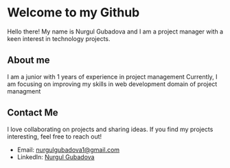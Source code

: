 # Welcome to my Github

Hello there! My name is Nurgul Gubadova and I am a project manager with a keen interest in technology projects.

## About me

I am a junior with 1 years of experience in project management Currently, I am focusing on improving my skills in web development domain of project managment

## Contact Me

I love collaborating on projects and sharing ideas. If you find my projects interesting, feel free to reach out!

- Email: nurgulgubadova1@gmail.com
- LinkedIn: [Nurgul Gubadova](https://www.linkedin.com/in/nurgul-gubadova-b077701a2/)
